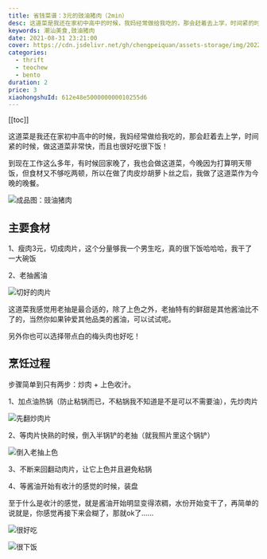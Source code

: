 ```yaml
---
title: 省钱菜谱：3元的豉油猪肉（2min）
desc: 这道菜是我还在家初中高中的时候，我妈经常做给我吃的，那会赶着去上学，时间紧的时候，做这道菜非常快，而且也很好吃很下饭！
keywords: 潮汕美食,豉油猪肉
date: 2021-08-31 23:21:00
cover: https://cdn.jsdelivr.net/gh/chengpeiquan/assets-storage/img/2022/02/20220215012009.jpg
categories:
  - thrift
  - teochew
  - bento
duration: 2
price: 3
xiaohongshuId: 612e48e500000000010255d6
---
```


[[toc]]

这道菜是我还在家初中高中的时候，我妈经常做给我吃的，那会赶着去上学，时间紧的时候，做这道菜非常快，而且也很好吃很下饭！

到现在工作这么多年，有时候回家晚了，我也会做这道菜，今晚因为打算明天带饭，但食材又不够吃两顿，所以在做了肉皮炒胡萝卜丝之后，我做了这道菜作为今晚的晚餐。

![成品图：豉油猪肉](https://cdn.jsdelivr.net/gh/chengpeiquan/assets-storage/img/2022/02/20220215012031.jpg)

## 主要食材

1、瘦肉3元，切成肉片，这个分量够我一个男生吃，真的很下饭哈哈哈，我干了一大碗饭

2、老抽酱油

![切好的肉片](https://cdn.jsdelivr.net/gh/chengpeiquan/assets-storage/img/2022/02/20220215012029.jpg)

这道菜我感觉用老抽是最合适的，除了上色之外，老抽特有的鲜甜是其他酱油比不了的，当然你如果钟爱其他品类的酱油，可以试试呢。

另外你也可以选择带点白的梅头肉也好吃！

## 烹饪过程

步骤简单到只有两步：炒肉 + 上色收汁。

1、加点油热锅（防止粘锅而已，不粘锅我不知道是不是可以不需要油），先炒肉片

![先翻炒肉片](https://cdn.jsdelivr.net/gh/chengpeiquan/assets-storage/img/2022/02/20220215012028.jpg)

2、等肉片快熟的时候，倒入半锅铲的老抽（就我照片里这个锅铲）

![倒入老抽上色](https://cdn.jsdelivr.net/gh/chengpeiquan/assets-storage/img/2022/02/20220215012030.jpg)

3、不断来回翻动肉片，让它上色并且避免粘锅

4、等酱油开始有收汁的感觉的时候，装盘

至于什么是收汁的感觉，就是酱油开始明显变得浓稠，水份开始变干了，再简单的说就是，你感觉再接下来会糊了，那就ok了……

![很好吃](https://cdn.jsdelivr.net/gh/chengpeiquan/assets-storage/img/2022/02/20220215012032.jpg)

![很下饭](https://cdn.jsdelivr.net/gh/chengpeiquan/assets-storage/img/2022/02/20220215012033.jpg)
